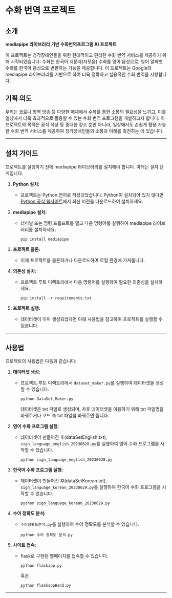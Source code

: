 # 수화 번역 프로젝트

## 소개

**mediapipe 라이브러리 기반 수화번역프로그램 AI 프로젝트**

이 프로젝트는 청각장애인들을 위한 현대적이고 편리한 수화 번역 서비스를 제공하기 위해 시작되었습니다. 수화는 한국어 지문자(자모음) 수화를 영어 음성으로, 영어 알파벳 수화를 한국어 음성으로 변환하는 기능을 제공합니다. 이 프로젝트는 Google의 mediapipe 라이브러리를 기반으로 하여 더욱 정확하고 실용적인 수화 번역을 지향합니다.


## 기획 의도

우리는 코로나 방역 방송 등 다양한 매체에서 수화를 통한 소통의 필요성을 느끼고, 이를 일상에서 더욱 효과적으로 활용할 수 있는 수화 번역 프로그램을 개발하고자 합니다. 이 프로젝트의 목적은 공식 석상 등 중대한 장소 뿐만 아니라, 일상에서도 손쉽게 활용 가능한 수화 번역 서비스를 제공하여 청각장애인들의 소통과 이해를 촉진하는 데 있습니다.

---

## 설치 가이드

프로젝트를 실행하기 전에 mediapipe 라이브러리를 설치해야 합니다. 아래는 설치 단계입니다.

1. **Python 설치:**
   - 프로젝트는 Python 언어로 작성되었습니다. Python이 설치되어 있지 않다면 [Python 공식 웹사이트](https://www.python.org/)에서 최신 버전을 다운로드하여 설치하세요.

2. **mediapipe 설치:**
   - 터미널 또는 명령 프롬프트를 열고 다음 명령어를 실행하여 mediapipe 라이브러리를 설치하세요.
     ```
     pip install mediapipe
     ```

3. **프로젝트 클론:**
   - 이제 프로젝트를 클론하거나 다운로드하여 로컬 환경에 가져옵니다.

4. **의존성 설치:**
   - 프로젝트 루트 디렉토리에서 다음 명령어를 실행하여 필요한 의존성을 설치하세요.
     ```
     pip install -r requirements.txt
     ```

5. **프로젝트 실행:**
   - 데이터셋이 이미 생성되었다면 아래 사용법을 참고하여 프로젝트를 실행할 수 있습니다.

---

## 사용법

프로젝트의 사용법은 다음과 같습니다:

1. **데이터셋 생성:**
   - 프로젝트 루트 디렉토리에서 `dataset_maker.py`를 실행하여 데이터셋을 생성할 수 있습니다.
     ```
     python DataSet_Maker.py
     ```
     데이터셋은 txt 파일로 생성되며, 차후 데이터셋을 이용하기 위해 txt 파일명을 바꿔주거나 코드 속 txt 파일을 바꿔주면 됩니다.

2. **영어 수화 프로그램 실행:**
   - 데이터셋이 만들어진 후(dataSetEnglish.txt), `sign_language_english_20230628.py`를 실행하여 영어 수화 프로그램을 시작할 수 있습니다.
     ```
     python sign_language_english_20230628.py
     ```

3. **한국어 수화 프로그램 실행:**
   - 데이터셋이 만들어진 후(dataSetKorean.txt), `sign_language_korean_20230629.py`를 실행하여 한국어 수화 프로그램을 시작할 수 있습니다.
     ```
     python sign_language_korean_20230629.py
     ```

4. **수어 정확도 분석:**
   - `수어정확도분석.py`를 실행하여 수어 정확도를 분석할 수 있습니다.
     ```
     python 수어 정확도 분석.py
     ```

5. **사이트 접속:**
   - flask로 구현된 웹페이지를 접속할 수 있습니다.
     ```
     python flaskapp.py
     ```
     혹은
     ``` 
     python flaskappHand.py
     ```
---

##



